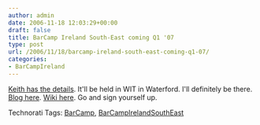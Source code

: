 ```yaml
---
author: admin
date: 2006-11-18 12:03:29+00:00
draft: false
title: BarCamp Ireland South-East coming Q1 '07
type: post
url: /2006/11/18/barcamp-ireland-south-east-coming-q1-07/
categories:
- BarCampIreland
---
```


[Keith has the details](http://bohanna.typepad.com/pureplay/2006/11/barcamp_southea.html). It'll be held in WIT in Waterford. I'll definitely be there. [Blog here](http://barcampsoutheast.wordpress.com/). [Wiki here](https://barcamp.pbwiki.com/Barcamp%20Ireland%20-%20SouthEast). Go and sign yourself up.


Technorati Tags: [BarCamp](http://www.technorati.com/tags/BarCamp), [BarCampIrelandSouthEast](http://www.technorati.com/tags/BarCampIrelandSouthEast)

